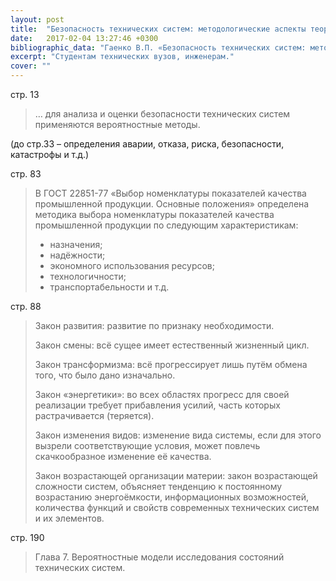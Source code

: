 ```yaml
---
layout: post
title:  "Безопасность технических систем: методологические аспекты теории, методы анализа и управления безопасностью"
date:   2017-02-04 13:27:46 +0300
bibliographic_data: "Гаенко В.П. «Безопасность технических систем: методологические аспекты теории, методы анализа и управления безопасностью». С-Пб.: СВЕН, 2014 г. – 366 с."
excerpt: "Студентам технических вузов, инженерам."
cover: ""
---
```


стр. 13

> … для анализа и оценки безопасности технических систем применяются вероятностные методы.

(до стр.33 – определения аварии, отказа, риска, безопасности, катастрофы и т.д.)
>
стр. 83

> В ГОСТ 22851-77 «Выбор номенклатуры показателей качества промышленной продукции. Основные положения» определена методика выбора номенклатуры показателей качества промышленной продукции по следующим характеристикам:
>
> - назначения;
> - надёжности;
> - экономного использования ресурсов;
> - технологичности;
> - транспортабельности и т.д.

стр. 88

> Закон развития: развитие по признаку необходимости.
>
> Закон смены: всё сущее имеет естественный жизненный цикл.
>
> Закон трансформизма: всё прогрессирует лишь путём обмена того, что было дано изначально.
>
> Закон «энергетики»: во всех областях прогресс для своей реализации требует прибавления усилий, часть которых растрачивается (теряется).
>
> Закон изменения видов: изменение вида системы, если для этого вызрели соответствующие условия, может повлечь скачкообразное изменение её качества.
>
> Закон возрастающей организации материи: закон возрастающей сложности систем, объясняет тенденцию к постоянному возрастанию энергоёмкости, информационных возможностей, количества функций и свойств современных технических систем и их элементов.

стр. 190

> Глава 7. Вероятностные модели исследования состояний технических систем.
